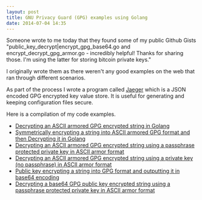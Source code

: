 ```yaml
---
layout: post
title: GNU Privacy Guard (GPG) examples using Golang
date: 2014-07-04 14:35
---
```


Someone wrote to me today that they found some of my public Github Gists "public_key_decrypt|encrypt_gpg_base64.go and encrypt_decrypt_gpg_armor.go - incredibly helpful! Thanks for sharing those. I'm using the latter for storing bitcoin private keys."

I originally wrote them as there weren't any good examples on the web that ran through different scenarios.

As part of the process I wrote a program called [Jaeger](https://github.com/jyap808/jaeger) which is a JSON encoded GPG encrypted key value store. It is useful for generating and keeping configuration files secure.

Here is a compilation of my code examples.

* [Decrypting an ASCII armored GPG encrypted string in Golang](https://gist.github.com/jyap808/8250067)
* [Symmetrically encrypting a string into ASCII armored GPG format and then Decrypting it in Golang](https://gist.github.com/jyap808/8250124)
* [Decrypting an ASCII armored GPG encrypted string using a passphrase protected private key in ASCII armor format](https://gist.github.com/jyap808/8309947)
* [Decrypting an ASCII armored GPG encrypted string using a private key (no passphrase) in ASCII armor format](https://gist.github.com/jyap808/8310117)
* [Public key encrypting a string into GPG format and outputting it in base64 encoding](https://gist.github.com/jyap808/8324818)
* [Decrypting a base64 GPG public key encrypted string using a passphrase protected private key in ASCII armor format](https://gist.github.com/jyap808/8341483)

